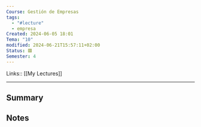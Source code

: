 ```yaml
---
Course: Gestión de Empresas
tags:
  - "#lecture"
  - empresa
Created: 2024-06-05 18:01
Tema: "10"
modified: 2024-06-21T15:57:11+02:00
Status: 🟥
Semester: 4
---
```

Links:: [[My Lectures]]
___

## Summary

## Notes

